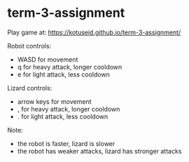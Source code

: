# term-3-assignment

Play game at: <https://kotuseid.github.io/term-3-assignment/>

Robot controls:
* WASD for movement
* q for heavy attack, longer cooldown
* e for light attack, less cooldown

Lizard controls:
* arrow keys for movement
* , for heavy attack, longer cooldown
* . for light attack, less cooldown

Note:
* the robot is faster, lizard is slower
* the robot has weaker attacks, lizard has stronger attacks
